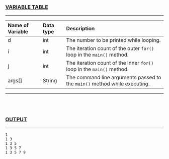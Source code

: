 ### <u>VARIABLE TABLE</u>
---
| Name of Variable | Data type | Description
|:---              |:---       |:---
|d                 |int        |The number to be printed while looping.
|i                 |int        |The iteration count of the outer `for()` loop in the `main()` method.
|j                 |int        |The iteration count of the inner `for()` loop in the `main()` method.
|args[]            |String     |The command line arguments passed to the `main()` method while executing.
---
<br></br>
### <u>OUTPUT</u>
---
```
1 
1 3
1 3 5
1 3 5 7
1 3 5 7 9
```